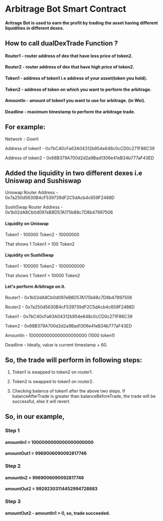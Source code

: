# Arbitrage Bot Smart Contract
#### Aritrage Bot is used to earn the profit by trading the asset having different liquidities in different dexes.

## How to call dualDexTrade Function ?

#### Router1 - router address of dex that have less price of token2.
#### Router2 - router address of dex that have high price of token2.
#### Token1 - address of token1 i.e address of your asset(token you hold).
#### Token2 - address of token on which you want to perform the arbitrage.
#### AmountIn - amount of token1 you want to use for arbitrage. (in Wei).
#### Deadline - maximum timestamp to perform the arbitrage trade.

## For example:

Network - Goerli

Address of token1 - 0x7bC40cFa63A04312b954e648c0cCD0c271F86C39

Address of token2 - 0x68B379A700d2d2a9Bad1306e41eB34b777aF43ED

## Added the liquidity in two different dexes i.e Uniswap and Sushiswap

Uniswap Router Address - 0x7a250d5630B4cF539739dF2C5dAcb4c659F2488D

SushiSwap Router Address - 0x1b02dA8Cb0d097eB8D57A175b88c7D8b47997506

#### Liquidity on Uniswap

Token1 - 100000
Token2 - 10000000

That shows 1 Token1 = 100 Token2

#### Liquidity on SushiSwap

Token1 - 100000
Token2 - 1000000000

That shows 1 Token1 = 10000 Token2

#### Let's perform Arbitrage on it.

Router1 - 0x1b02dA8Cb0d097eB8D57A175b88c7D8b47997506

Router2 - 0x7a250d5630B4cF539739dF2C5dAcb4c659F2488D

Token1 - 0x7bC40cFa63A04312b954e648c0cCD0c271F86C39

Token2 - 0x68B379A700d2d2a9Bad1306e41eB34b777aF43ED

AmountIn - 1000000000000000000000 (1000 token1)

Deadline - Ideally, value is current timestamp + 60.

## So, the trade will perform in following steps:

1. Token1 is swapped to token2 on router1.

2. Token2 is swapped to token1 on router2.

3. Checking balance of token1 after the above two steps. If balanceAfterTrade is greater than balanceBeforeTrade, the trade will be successful, else it will revert.


## So, in our example, 

### Step 1

#### amountIn1 = 1000000000000000000000
#### amountOut1 = 9969006090092817746

### Step 2

#### amountIn2 = 9969006090092817746
#### amountOut2 = 99292303114452994728883

### Step 3

#### amountOut2 - amountIn1 > 0, so, trade succeeded.

